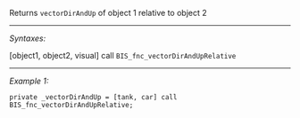 Returns `vectorDirAndUp` of object 1 relative to object 2


---
*Syntaxes:*

[object1, object2, visual] call `BIS_fnc_vectorDirAndUpRelative`

---
*Example 1:*

```sqf
private _vectorDirAndUp = [tank, car] call BIS_fnc_vectorDirAndUpRelative;
```
